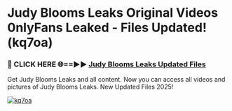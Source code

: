 # Judy Blooms Leaks Original Videos 0nlyFans Leaked - Files Updated! (kq7oa)

<h3>🔴 CLICK HERE 🌐==►► <a href="https://tinyurl.com/4seja8ks" rel="nofollow">Judy Blooms Leaks Updated Files</a></h3>

Get Judy Blooms Leaks and all content. Now you can access all videos and pictures of Judy Blooms Leaks. New Updated Files 2025!

[![kq7oa](https://i.imgur.com/EWjZXRe.gif)](https://tinyurl.com/4seja8ks)
